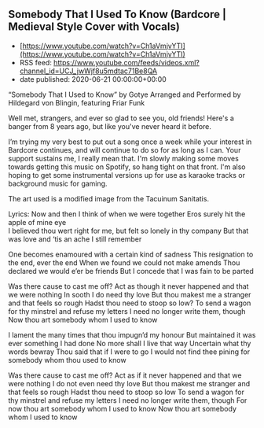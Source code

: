 ## Somebody That I Used To Know (Bardcore | Medieval Style Cover with Vocals)
 - [https://www.youtube.com/watch?v=Ch1aVmjvYTI](https://www.youtube.com/watch?v=Ch1aVmjvYTI)
 - RSS feed: https://www.youtube.com/feeds/videos.xml?channel_id=UCJ_jwWjf8u5mdtac71Be8QA
 - date published: 2020-06-21 00:00:00+00:00

“Somebody That I Used to Know” by Gotye
Arranged and Performed by Hildegard von Blingin, featuring Friar Funk

Well met, strangers, and ever so glad to see you, old friends! Here's a banger from 8 years ago, but like you've never heard it before.

I’m trying my very best to put out a song once a week while your interest in Bardcore continues, and will continue to do so for as long as I can. Your support sustains me, I really mean that. I'm slowly making some moves towards getting this music on Spotify, so hang tight on that front. I'm also hoping to get some instrumental versions up for use as karaoke tracks or background music for gaming. 

The art used is a modified image from the Tacuinum Sanitatis.

Lyrics:
Now and then I think of when we were together
Eros surely hit the apple of mine eye  
I believed thou wert right for me,
but felt so lonely in thy company
But that was love and ‘tis an ache I still remember

One becomes enamoured with a certain kind of sadness
This resignation to the end, ever the end
When we found we could not make amends
Thou declared we would e’er be friends
But I concede that I was fain to be parted

Was there cause to cast me off?
Act as though it never happened and that we were nothing
In sooth I do need thy love
But thou makest me a stranger and that feels so rough
Hadst thou need to stoop so low?
To send a wagon for thy minstrel and refuse my letters
I need no longer write them, though
Now thou art somebody whom I used to know

I lament the many times that thou impugn’d my honour
But maintained it was ever something I had done
No more shall I live that way
Uncertain what thy words bewray 
Thou said that if I were to go
I would not find thee pining for somebody whom thou used to know

Was there cause to cast me off?
Act as if it never happened and that we were nothing
I do not even need thy love
But thou makest me stranger and that feels so rough
Hadst thou need to stoop so low
To send a wagon for thy minstrel and refuse my letters
I need no longer write them, though
For now thou art somebody whom I used to know
Now thou art somebody whom I used to know

